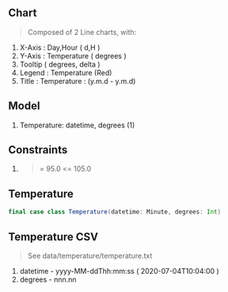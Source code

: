 Chart
-----
>Composed of 2 Line charts, with:
1. X-Axis : Day,Hour ( d,H )
2. Y-Axis : Temperature ( degrees )
3. Tooltip ( degrees, delta )
4. Legend : Temperature (Red)
5. Title : Temperature : (y.m.d - y.m.d)

Model
-----
1. Temperature: datetime, degrees (1)

Constraints
-----------
1. >= 95.0 <= 105.0

Temperature
-----------
```scala
final case class Temperature(datetime: Minute, degrees: Int)
```

Temperature CSV
---------------
>See data/temperature/temperature.txt
1. datetime - yyyy-MM-ddThh:mm:ss ( 2020-07-04T10:04:00 )
2. degrees - nnn.nn